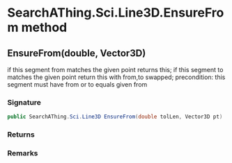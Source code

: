 # SearchAThing.Sci.Line3D.EnsureFrom method
## EnsureFrom(double, Vector3D)
if this segment from matches the given point returns this;
            if this segment to matches the given point return this with from,to swapped;
            precondition: this segment must have from or to equals given from

### Signature
```csharp
public SearchAThing.Sci.Line3D EnsureFrom(double tolLen, Vector3D pt)
```
### Returns

### Remarks

